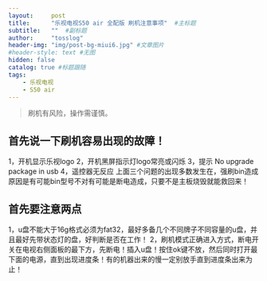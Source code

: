```yaml
---
layout:     post 
title:      "乐视电视S50 air 全配版 刷机注意事项"  #主标题
subtitle:   ""  #副标题
author:     "tosslog" 
header-img: "img/post-bg-miui6.jpg" #文章图片
#header-style: text #无图
hidden: false
catalog: true #标题跟随
tags: 
    - 乐视电视
    - S50 air
---
```


> 刷机有风险，操作需谨慎。

## 首先说一下刷机容易出现的故障！
1，开机显示乐视logo
2，开机黑屏指示灯logo常亮或闪烁
3，提示 No upgrade package in usb
4，遥控器无反应
上面三个问题的出现多数发生在，强刷bin造成原因是有可能bin型号不对有可能是断电造成，只要不是主板烧毁就能救回来！

## 首先要注意两点
1，u盘不能大于16g格式必须为fat32，最好多备几个不同牌子不同容量的u盘，并且最好先带状态灯的盘，好判断是否在工作！
2，刷机模式正确进入方式，断电开关在电视右侧面板的最下方，先断电！插入u盘！按住ok键不放，然后同时打开最下面的电源，直到出现进度条！有的机器出来的慢一定别放手直到进度条出来为止！
